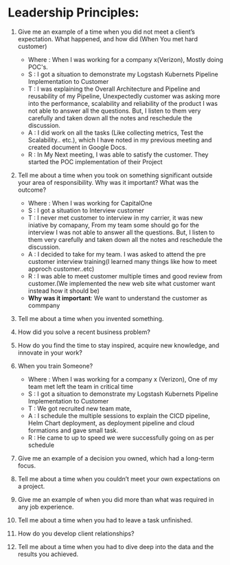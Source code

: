 # Leadership Principles:
 1. Give me an example of a time when you did not meet a client’s expectation. What happened, and how did (When You met hard customer)
    * Where : When I was working for a company x(Verizon), Mostly doing POC's.
    * S : I got a situation to demonstrate my Logstash Kubernets Pipeline Implementation to Customer
    * T : I was explaining the Overall Architecture and Pipeline and reusability of my Pipeline, Unexpectedly customer was asking more into the performance, scalability and   reliability of the product
        I was not able to answer all the questions. But, I listen to them very carefully and taken down all the notes and reschedule the discussion.
    * A : I did work on all the tasks (Like collecting metrics, Test the Scalability.. etc.), which I have noted in my previous meeting and created document in Google Docs.
    *  R : In My Next meeting, I was able to satisfy the customer. They started the POC implementation of their Project
    
 2. Tell me about a time when you took on something significant outside your area of responsibility. Why was it important? What was the outcome?
    * Where : When I was working for CapitalOne
    * S : I got a situation to Interview customer
    * T : I never met customer to interview in my carrier, it was new iniative by comapany, From my team some should go for the interview
        I was not able to answer all the questions. But, I listen to them very carefully and taken down all the notes and reschedule the discussion.
    * A : I decided to take for my team. I was asked to attend the pre customer interview training(I learned many things like how to meet approch customer..etc)
    * R : I was able to meet customer multiple times and good review from customer.(We implemented the new web site what customer want instead how it should be)
    * **Why was it important**: We want to understand the customer as commpany
 
 3. Tell me about a time when you invented something.
 
 
 4. How did you solve a recent business problem?
 
 
 
 5. How do you find the time to stay inspired, acquire new knowledge, and innovate in your work?
 
 6. When you train Someone?
    * Where : When I was working for a company x (Verizon), One of my team met left the team in critical time
    * S : I got a situation to demonstrate my Logstash Kubernets Pipeline Implementation to Customer
    * T : We got recruited new team mate, 
    * A : I schedule the multiple sessions to explain the CICD pipeline, Helm Chart deployment, as deployment pipeline and cloud formations and gave small task.
    * R : He came to up to speed we were successfully going on as per schedule
 
 7. Give me an example of a decision you owned, which had a long-term focus.

 8. Tell me about a time when you couldn’t meet your own expectations on a project.
 
 9. Give me an example of when you did more than what was required in any job experience.

 10. Tell me about a time when you had to leave a task unfinished.
 
 11. How do you develop client relationships?
 
 12. Tell me about a time when you had to dive deep into the data and the results you achieved.





